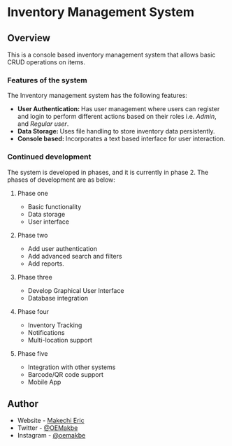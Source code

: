 # Inventory Management System

## Overview
This is a console based inventory management system that allows basic CRUD operations on items.

### Features of the system
The Inventory management system has the following features:
- <b>User Authentication: </b> Has user management where users can register and login to perform different actions based
on their roles i.e. *Admin*, and *Regular user*.
- <b>Data Storage: </b>Uses file handling to store inventory data persistently.
- <b>Console based: </b>Incorporates a text based interface for user interaction.

### Continued development
The system is developed in phases, and it is currently in phase 2.
The phases of development are as below:

1. Phase one
   - Basic functionality
   - Data storage
   - User interface
   
2. Phase two
   - Add user authentication
   - Add advanced search and filters
   - Add reports.
   
3. Phase three
   - Develop Graphical User Interface
   - Database integration
   
4. Phase four
   - Inventory Tracking
   - Notifications
   - Multi-location support

5. Phase five
   - Integration with other systems
   - Barcode/QR code support
   - Mobile App

## Author

- Website - [Makechi Eric](https://love-makechi.web.app)
- Twitter - [@OEMakbe](https://www.twitter.com/OEMakbe)
- Instagram - [@oemakbe](https://www.instagram.com/oemakbe)
